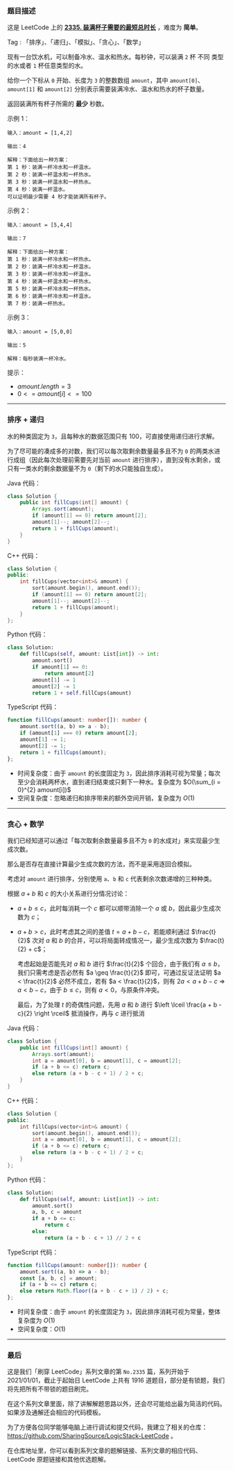 ### 题目描述

这是 LeetCode 上的 **[2335. 装满杯子需要的最短总时长](https://mp.weixin.qq.com/s?__biz=MzU4NDE3MTEyMA==&mid=2247495870&idx=1&sn=a15b87852faaa33fc9d976b575ef1099)** ，难度为 **简单**。

Tag : 「排序」、「递归」、「模拟」、「贪心」、「数学」



现有一台饮水机，可以制备冷水、温水和热水。每秒钟，可以装满 `2` 杯 不同 类型的水或者 `1` 杯任意类型的水。

给你一个下标从 `0` 开始、长度为 `3` 的整数数组 `amount`，其中 `amount[0]`、`amount[1]` 和 `amount[2]` 分别表示需要装满冷水、温水和热水的杯子数量。

返回装满所有杯子所需的 **最少** 秒数。

示例 1：
```
输入：amount = [1,4,2]

输出：4

解释：下面给出一种方案：
第 1 秒：装满一杯冷水和一杯温水。
第 2 秒：装满一杯温水和一杯热水。
第 3 秒：装满一杯温水和一杯热水。
第 4 秒：装满一杯温水。
可以证明最少需要 4 秒才能装满所有杯子。
```
示例 2：
```
输入：amount = [5,4,4]

输出：7

解释：下面给出一种方案：
第 1 秒：装满一杯冷水和一杯热水。
第 2 秒：装满一杯冷水和一杯温水。
第 3 秒：装满一杯冷水和一杯温水。
第 4 秒：装满一杯温水和一杯热水。
第 5 秒：装满一杯冷水和一杯热水。
第 6 秒：装满一杯冷水和一杯温水。
第 7 秒：装满一杯热水。
```
示例 3：
```
输入：amount = [5,0,0]

输出：5

解释：每秒装满一杯冷水。
```

提示：
* $amount.length = 3$
* $0 <= amount[i] <= 100$

---

### 排序 + 递归

水的种类固定为 `3`，且每种水的数据范围只有 $100$，可直接使用递归进行求解。

为了尽可能的凑成多的对数，我们可以每次取剩余数量最多且不为 `0` 的两类水进行成组（因此每次处理前需要先对当前 `amount` 进行排序），直到没有水剩余，或只有一类水的剩余数据量不为 `0`（剩下的水只能独自生成）。

Java 代码：
```Java
class Solution {
    public int fillCups(int[] amount) {
        Arrays.sort(amount);
        if (amount[1] == 0) return amount[2];
        amount[1]--; amount[2]--;
        return 1 + fillCups(amount);
    }
}
```
C++ 代码：
```C++
class Solution {
public:
    int fillCups(vector<int>& amount) {
        sort(amount.begin(), amount.end());
        if (amount[1] == 0) return amount[2];
        amount[1]--; amount[2]--;
        return 1 + fillCups(amount);
    }
};
```
Python 代码：
```Python
class Solution:
    def fillCups(self, amount: List[int]) -> int:
        amount.sort()
        if amount[1] == 0:
            return amount[2]
        amount[1] -= 1
        amount[2] -= 1
        return 1 + self.fillCups(amount)
```
TypeScript 代码：
```TypeScript
function fillCups(amount: number[]): number {
    amount.sort((a, b) => a - b);
    if (amount[1] === 0) return amount[2];
    amount[1] -= 1;
    amount[2] -= 1;
    return 1 + fillCups(amount);
};
```
* 时间复杂度：由于 `amount` 的长度固定为 `3`，因此排序消耗可视为常量；每次至少会消耗两杯水，直到递归结束或只剩下一种水。复杂度为 $O(\sum_{i = 0}^{2} amount[i])$
* 空间复杂度：忽略递归和排序带来的额外空间开销，复杂度为 $O(1)$

---

### 贪心 + 数学

我们已经知道可以通过「每次取剩余数量最多且不为 `0` 的水成对」来实现最少生成次数。

那么是否存在直接计算最少生成次数的方法，而不是采用逐回合模拟。

考虑对 `amount` 进行排序，分别使用 `a`、`b` 和 `c` 代表剩余次数递增的三种种类。

根据 $a + b$ 和 $c$ 的大小关系进行分情况讨论：

* $a + b \leq c$，此时每消耗一个 $c$ 都可以顺带消除一个 $a$ 或 $b$，因此最少生成次数为 $c$；

* $a + b > c$，此时考虑其之间的差值 $t = a + b - c$，若能顺利通过 $\frac{t}{2}$ 次对 $a$ 和 $b$ 的合并，可以将局面转成情况一，最少生成次数为 $\frac{t}{2} + c$；

	考虑起始是否能先对 $a$ 和 $b$ 进行 $\frac{t}{2}$ 个回合，由于我们有 $a \leq b$，我们只需考虑是否必然有 $a \geq \frac{t}{2}$ 即可，可通过反证法证明 $a < \frac{t}{2}$ 必然不成立，若有 $a < \frac{t}{2}$，则有 $2a < a + b - c$ => $a < b - c$，由于 $b \leq c$，则有 $a < 0$，与原条件冲突。
	
	最后，为了处理 $t$ 的奇偶性问题，先用 $a$ 和 $b$ 进行 $\left \lceil \frac{a + b - c}{2} \right \rceil$ 抵消操作，再与 $c$ 进行抵消

Java 代码：
```Java
class Solution {
    public int fillCups(int[] amount) {
        Arrays.sort(amount);
        int a = amount[0], b = amount[1], c = amount[2];
        if (a + b <= c) return c;        
        else return (a + b - c + 1) / 2 + c;
    }
}
```
C++ 代码：
```C++
class Solution {
public:
    int fillCups(vector<int>& amount) {
        sort(amount.begin(), amount.end());
        int a = amount[0], b = amount[1], c = amount[2];
        if (a + b <= c) return c;
        else return (a + b - c + 1) / 2 + c;
    }
};
```
Python 代码：
```Python
class Solution:
    def fillCups(self, amount: List[int]) -> int:
        amount.sort()
        a, b, c = amount
        if a + b <= c:
            return c
        else:
            return (a + b - c + 1) // 2 + c
```
TypeScript 代码：
```TypeScript
function fillCups(amount: number[]): number {
    amount.sort((a, b) => a - b);
    const [a, b, c] = amount;
    if (a + b <= c) return c;    
    else return Math.floor((a + b - c + 1) / 2) + c; 
};
```
* 时间复杂度：由于 `amount` 的长度固定为 `3`，因此排序消耗可视为常量，整体复杂度为 $O(1)$
* 空间复杂度：$O(1)$

---

### 最后

这是我们「刷穿 LeetCode」系列文章的第 `No.2335` 篇，系列开始于 2021/01/01，截止于起始日 LeetCode 上共有 1916 道题目，部分是有锁题，我们将先把所有不带锁的题目刷完。

在这个系列文章里面，除了讲解解题思路以外，还会尽可能给出最为简洁的代码。如果涉及通解还会相应的代码模板。

为了方便各位同学能够电脑上进行调试和提交代码，我建立了相关的仓库：https://github.com/SharingSource/LogicStack-LeetCode 。

在仓库地址里，你可以看到系列文章的题解链接、系列文章的相应代码、LeetCode 原题链接和其他优选题解。

